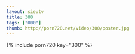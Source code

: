 ```yaml
--- 
layout: sieutv
title: 300
tags: ["000"]
thumb: http://porn720.net/video/300/poster.jpg
---
```

{% include porn720 key="300" %} 
